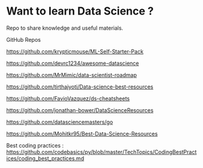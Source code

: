 # Want to learn Data Science ?
Repo to share knowledge and useful materials. 

GitHub Repos

https://github.com/krypticmouse/ML-Self-Starter-Pack 

https://github.com/devrc1234/awesome-datascience

https://github.com/MrMimic/data-scientist-roadmap

https://github.com/tirthajyoti/Data-science-best-resources

https://github.com/FavioVazquez/ds-cheatsheets

https://github.com/jonathan-bower/DataScienceResources

https://github.com/datasciencemasters/go

https://github.com/Mohitkr95/Best-Data-Science-Resources

Best coding practices : https://github.com/codebasics/py/blob/master/TechTopics/CodingBestPractices/coding_best_practices.md
